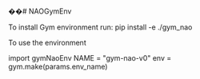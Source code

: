 ��# NAOGymEnv

To install Gym environment run:
pip install -e ./gym_nao

To use the environment

import gymNaoEnv
NAME = "gym-nao-v0"
env = gym.make(params.env_name)
